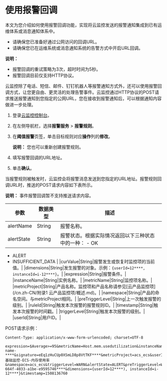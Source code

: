 # 使用报警回调

本文为您介绍如何使用报警回调功能，实现将云监控发送的报警通知集成到已有运维体系或消息通知体系中。

-   请确保您已准备好通过公网访问的回调URL。
-   请确保您已在运维系统或消息通知系统的告警方式中开启URL回调。

**说明：**

-   报警回调的重试策略为3次，超时时间为5秒。
-   报警回调目前仅支持HTTP协议。

云监控除了电话、短信、邮件、钉钉机器人等报警通知方式外，还可以使用报警回调方式，让您更自由、更灵活的处理告警事件。云监控通过HTTP协议的POST请求推送报警通知到您指定的公网URL，您在接收到报警通知后，可以根据通知内容做进一步处理。

1.  登录[云监控控制台](https://cloudmonitor.console.aliyun.com)。

2.  在左侧导航栏，选择**报警服务** \> **报警规则**。

3.  在**阈值报警**页签，单击目标规则对应**操作**列的**修改**。

    **说明：** 您也可以重新创建报警规则。

4.  填写报警回调的URL地址。

5.  单击**确认**。


当报警规则被触发时，云监控会将报警消息发送到您指定的URL地址。报警规则回调URL时，推送的POST请求内容如下表所示。

**说明：** 事件报警回调暂不支持推送请求内容。

|参数|数据类型|描述|
|--|----|--|
|alertName|String|报警名称。|
|alertState|String|报警状态。根据实际情况返回以下三种状态中的一种： -   OK
-   ALERT
-   INSUFFICIENT\_DATA |
|curValue|String|报警发生或恢复时监控项的当前值。|
|dimensions|String|发生报警的对象。示例：`{userId=12****, instanceId=i-12****}`。|
|expression|String|报警条件。|
|instanceName|String|实例名称。|
|metricName|String|监控项名称。|
|metricProject|String|产品名称。监控项和产品名称请参见[云产品监控项](/cn.zh-CN/附录1 云产品监控项/概述.md)。|
|namespace|String|产品的命名空间。与metricProject相同。|
|preTriggerLevel|String|上一次触发报警的级别。|
|ruleId|String|触发本次报警的报警规则ID。|
|timestamp|String|触发本次报警的时间戳。|
|triggerLevel|String|触发本次报警的级别。|
|userId|String|用户ID。|

POST请求示例：

```
Content-Type: application/x-www-form-urlencoded; charset=UTF-8

expression=$Average>=95&metricName=Host.mem.usedutilization&instanceName=instance-name-****&signature=eEq1zHuCUp0XSmLD8p8VtTKF****&metricProject=acs_ecs&userId=12****&curValue=97.39&alertName=基础监控-ECS-内存使用率&namespace=acs_ecs&triggerLevel=WARN&alertState=ALERT&preTriggerLevel=WARN&ruleId=applyTemplateee147e59-664f-4033-a1be-e9595746****&dimensions={userId=12****), instanceId=i-12****}&timestamp=1508136760
```

